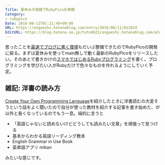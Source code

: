 ```yaml
---
Title: 夏休みの宿題でRubyPicoを再開
Category:
- rubypico
Date: 2016-08-11T01:21:49+09:00
URL: https://ongaeshi.hatenablog.com/entry/2016/08/11/012024
EditURL: https://blog.hatena.ne.jp/tuto0621/ongaeshi.hatenablog.com/atom/entry/10328749687178504418
---
```


思ったことを[最速でブログに書く環境](http://ongaeshi.hatenablog.com/entry/hatenablog-writer)もだいぶ整備できたのでRubyPicoの開発に戻る。まずは夏休みを使ってmain無しで動く最新のRubyPicoをリリースしたい。そのあとで書きかけの[スマホではじめるRubyプログラミング](http://rubypico.ongaeshi.me/ja/doc/sumaho_de_ruby/)を書く。プログラミングを学びたい人がRubyだけで色々なものを作れるようにしていく予定。

## 雑記: 洋書の読み方
[Create Your Own Programming Language](http://ongaeshi.hatenablog.com/entry/create-your-own-programming-language)を紹介したときに洋書読むの大変そうという話をよく聞いたので自分が使った教材を紹介する記事を書き始めた、が以外と長くなっているのでもう一息。端的に言うと

- 「英語じゃないと読めないけどどうしても読みたい文章」を頑張って見つける
- 基本からわかる英語リーディング教本
- English Grammar in Use Book
- 英単語アプリ mikan

みたいな感じです。
